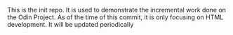 This is the init repo. 
It is used to demonstrate the incremental work done on the Odin Project. As of the time of this commit, it is only focusing on HTML development. 
It will be updated periodically
